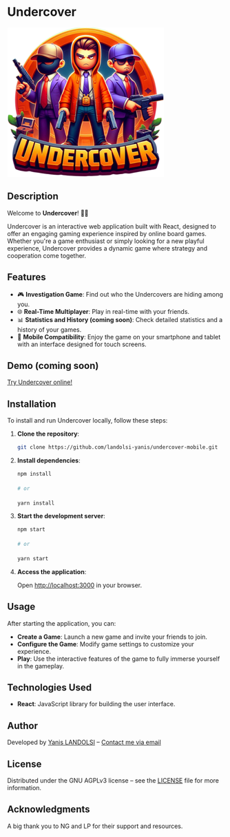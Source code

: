# Undercover

![Undercover Logo](./src/assets/logo.png)

## Description

Welcome to **Undercover**! 🕵️‍♂️

Undercover is an interactive web application built with React, designed to offer an engaging gaming experience inspired by online board games. Whether you're a game enthusiast or simply looking for a new playful experience, Undercover provides a dynamic game where strategy and cooperation come together.

## Features

- 🎮 **Investigation Game**: Find out who the Undercovers are hiding among you.
- 🌐 **Real-Time Multiplayer**: Play in real-time with your friends.
- 📊 **Statistics and History (coming soon)**: Check detailed statistics and a history of your games.
- 📱 **Mobile Compatibility**: Enjoy the game on your smartphone and tablet with an interface designed for touch screens.

## Demo (coming soon)

[Try Undercover online!](.)

## Installation

To install and run Undercover locally, follow these steps:

1. **Clone the repository**:

   ```bash
   git clone https://github.com/landolsi-yanis/undercover-mobile.git
   ```

2. **Install dependencies**:

   ```bash
   npm install

   # or

   yarn install
   ```

3. **Start the development server**:

   ```bash
   npm start

   # or

   yarn start
   ```

4. **Access the application**:

   Open [http://localhost:3000](http://localhost:3000) in your browser.

## Usage

After starting the application, you can:

- **Create a Game**: Launch a new game and invite your friends to join.
- **Configure the Game**: Modify game settings to customize your experience.
- **Play**: Use the interactive features of the game to fully immerse yourself in the gameplay.

## Technologies Used

- **React**: JavaScript library for building the user interface.

## Author

Developed by [Yanis LANDOLSI](https://github.com/landolsi-yanis) – [Contact me via email](mailto:landolsiyanis@gmail.com)

## License

Distributed under the GNU AGPLv3 license
– see the [LICENSE](https://www.gnu.org/licenses/agpl-3.0.en.html) file for more information.

## Acknowledgments

A big thank you to NG and LP for their support and resources.
